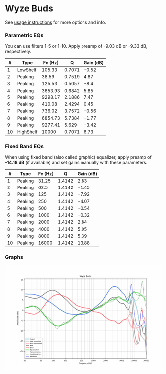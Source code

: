 # Wyze Buds
See [usage instructions](https://github.com/jaakkopasanen/AutoEq#usage) for more options and info.

### Parametric EQs
You can use filters 1-5 or 1-10. Apply preamp of -9.03 dB or -9.33 dB, respectively.

|   # | Type      |   Fc (Hz) |      Q |   Gain (dB) |
|-----|-----------|-----------|--------|-------------|
|   1 | LowShelf  |    105.33 | 0.7071 |       -0.52 |
|   2 | Peaking   |     38.59 | 0.7519 |        4.87 |
|   3 | Peaking   |    125.53 | 0.5057 |       -8.4  |
|   4 | Peaking   |   3653.93 | 0.6842 |        5.85 |
|   5 | Peaking   |   9298.17 | 2.1886 |        7.47 |
|   6 | Peaking   |    410.08 | 2.4294 |        0.45 |
|   7 | Peaking   |    736.02 | 3.7572 |       -0.56 |
|   8 | Peaking   |   6854.73 | 5.7384 |       -1.77 |
|   9 | Peaking   |   9277.41 | 5.629  |       -3.42 |
|  10 | HighShelf |  10000    | 0.7071 |        6.73 |

### Fixed Band EQs
When using fixed band (also called graphic) equalizer, apply preamp of **-14.18 dB** (if available) and set gains manually with these parameters.

|   # | Type    |   Fc (Hz) |      Q |   Gain (dB) |
|-----|---------|-----------|--------|-------------|
|   1 | Peaking |     31.25 | 1.4142 |        2.83 |
|   2 | Peaking |     62.5  | 1.4142 |       -1.45 |
|   3 | Peaking |    125    | 1.4142 |       -7.92 |
|   4 | Peaking |    250    | 1.4142 |       -4.07 |
|   5 | Peaking |    500    | 1.4142 |       -0.54 |
|   6 | Peaking |   1000    | 1.4142 |       -0.32 |
|   7 | Peaking |   2000    | 1.4142 |        2.84 |
|   8 | Peaking |   4000    | 1.4142 |        5.05 |
|   9 | Peaking |   8000    | 1.4142 |        5.39 |
|  10 | Peaking |  16000    | 1.4142 |       13.88 |

### Graphs
![](./Wyze%20Buds.png)
